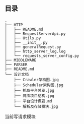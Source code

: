 ## 目录

    .
    ├── HTTP
    │   ├── README.md
    │   ├── RequestServerApi.py
    │   ├── Utils.py
    │   ├── __init__.py
    │   ├── generalRequest.py
    │   ├── http_server_log.log
    │   └── requests_server_config.py
    ├── MIDDLEWARE
    ├── PARSER
    ├── README.md
    └── 设计文档
        ├── Crawler架构图.jpg
        ├── Scheduler架构图.jpg
        ├── 抓取平台总览.jpg
        ├── 爬虫项目结构.jpg
        ├── 平台设计概要.md
        └── 解析及存储模块.jpg


当前写请求模块
